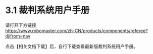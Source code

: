 # 3.1 裁判系统用户手册

请打开下方链接  
<https://www.robomaster.com/zh-CN/products/components/referee?djifrom=nav>  

点击【相关文档下载】后，自行下载查看最新版裁判系统用户手册。
